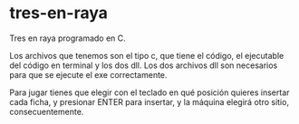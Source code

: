 # tres-en-raya
Tres en raya programado en C.

Los archivos que tenemos son el tipo c, que tiene el código, el ejecutable del código en terminal y los dos dll.
Los dos archivos dll son necesarios para que se ejecute el exe correctamente.

Para jugar tienes que elegir con el teclado en qué posición quieres insertar cada ficha, y presionar ENTER para insertar, y la máquina elegirá otro sitio, consecuentemente.
